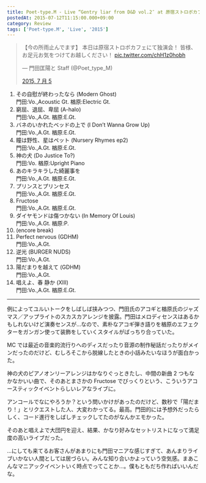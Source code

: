 ```yaml
---
title: Poet-type.M - Live “Gentry liar from D&D vol.2″ at 原宿ストロボカフェ 2015.07.05
postedAt: 2015-07-12T11:15:00.000+09:00
category: Review
tags: ['Poet-type.M', 'Live', '2015']
---
```


> 【今の所雨止んでます】 本日は原宿ストロボカフェにて独演会！ 皆様、お足元お気をつけてお越しください！ [pic.twitter.com/chH1z0hobh](http://t.co/chH1z0hobh)
>
> — 門田匡陽と Staff (@Poet_type_M)
>
> [2015, 7 月 5](https://twitter.com/Poet%5Ftype%5FM/status/617608938205253632)

1. その自慰が終わったなら (Modern Ghost)  
   門田:Vo.,Acoustic Gt. 楢原:Electric Gt.
2. 窮屈、退屈、卑屈 (A-halo)  
   門田:Vo.,A.Gt. 楢原:E.Gt.
3. バネのいかれたベッドの上で (I Don’t Wanna Grow Up)  
   門田:Vo.,A.Gt. 楢原:E.Gt.
4. 瞳は野性、星はペット (Nursery Rhymes ep2)  
   門田:Vo.,A.Gt. 楢原:E.Gt.
5. 神の犬 (Do Justice To?)  
   門田:Vo. 楢原:Upright Piano
6. あのキラキラした綺麗事を  
   門田:Vo.,A.Gt. 楢原:E.Gt.
7. プリンスとプリンセス  
   門田:Vo.,A.Gt. 楢原:E.Gt.
8. Fructose  
   門田:Vo.,A.Gt. 楢原:E.Gt.
9. ダイヤモンドは傷つかない (In Memory Of Louis)  
   門田:Vo.,A.Gt. 楢原:P.
10. (encore break)
11. Perfect nervous (GDHM)  
    門田:Vo.,A.Gt.
12. 逆光 (BURGER NUDS)  
    門田:Vo.,A.Gt.
13. 陽だまりを越えて (GDHM)  
    門田:Vo.,A.Gt.
14. 唱えよ、春 静か (XIII)  
    門田:Vo.,A.Gt. 楢原:E.Gt.

---

例によってユルいトークをしばしば挟みつつ、門田氏のアコギと楢原氏のジャズマス／アップライトのスカスカアレンジを披露。門田はメロディセンスはあるかもしれないけど演奏センスが…なので、素朴なアコギ弾き語りを楢原のエフェクターをガンガン使って装飾をしていくスタイルがばっちり合っていた。

MC では最近の音楽的流行りへのディスだったり音源の制作秘話だったりがメインだったのだけど、むしろそこから脱線したときの小話みたいなほうが面白かった。

神の犬のピアノオンリーアレンジはかなりぐっときたし、中間の新曲 2 つもなかなかいい曲で、そのあとまさかの Fructose でびっくりという、こういうアコースティックイベントらしいレアなライブに。

アンコールでなにやろうか？という問いかけがあったのだけど、数秒で「陽だまり！」とリクエストした人、大変わかってる。最高。門田的には予想外だったらしく、コード進行をしばしチェックしてたのがなんかエモかった。

そのあと唱えよで大団円を迎え、結果、かなり好みなセットリストになって満足度の高いライブだった。

…にしても来てるお客さんがあまりにも門田マニアな感じすぎて、あんまりライブいかない人間としては居づらい。みんな知り合いかよっていう空気感。まあこんなマニアックイベントいく時点でってことか…。僕もともだち作ればいいんだな。
